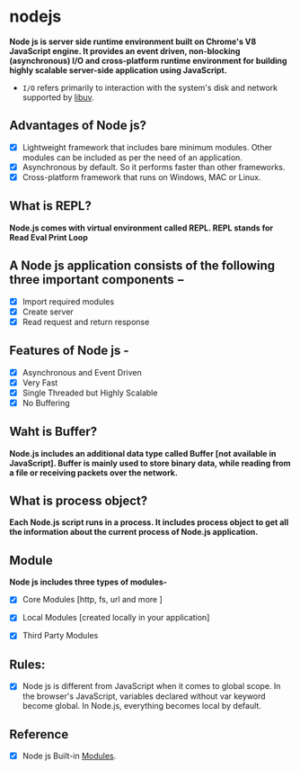 # nodejs
**Node js is server side runtime environment built on Chrome's V8 JavaScript engine. It provides an event driven, non-blocking (asynchronous) I/O and cross-platform runtime environment for building highly scalable server-side application using JavaScript.**
- ```I/O``` refers primarily to interaction with the system's disk and network supported by [libuv](http://libuv.org/).

## Advantages of Node js?
- [x] Lightweight framework that includes bare minimum modules. Other modules can be included as per the need of an application.
- [x] Asynchronous by default. So it performs faster than other frameworks.
- [x] Cross-platform framework that runs on Windows, MAC or Linux.

## What is REPL?
**Node.js comes with virtual environment called REPL. REPL stands for Read Eval Print Loop**

## A Node js application consists of the following three important components −
- [x] Import required modules
- [x] Create server
- [x] Read request and return response 

## Features of Node js -
- [x] Asynchronous and Event Driven
- [x] Very Fast
- [x] Single Threaded but Highly Scalable 
- [x] No Buffering 

## Waht is Buffer?
**Node.js includes an additional data type called Buffer [not available in JavaScript]. Buffer is mainly used to store binary data, while reading from a file or receiving packets over the network.**

## What is process object?
**Each Node.js script runs in a process. It includes process object to get all the information about the current process of Node.js application.**


## Module
**Node js includes three types of modules-**
- [x] Core Modules [http, fs, url and more ]
- [x] Local Modules [created locally in your application]
- [x] Third Party Modules


## Rules:
- [x] Node js is different from JavaScript when it comes to global scope. In the browser's JavaScript, variables declared without var keyword become global. In Node.js, everything becomes local by default.


## Reference
-[x] Node js Built-in [Modules](https://www.w3schools.com/nodejs/ref_modules.asp).
